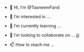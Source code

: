 - 👋 Hi, I’m @TasneemFand
- 👀 I’m interested in ...
- 🌱 I’m currently learning ...
- 💞️ I’m looking to collaborate on ...
jjj

- 📫 How to reach me ...

<!---
TasneemFand/TasneemFand is a ✨ special ✨ repository because its `README.md` (this file) appears on your GitHub profile.
You can click the Preview link to take a look at your changes.
--->

